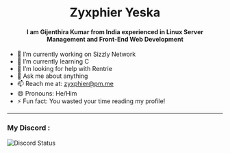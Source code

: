 <h1 align="center">Zyxphier Yeska</h1>
<h4 align="center">I am Gijenthira Kumar from India experienced in Linux Server Management and Front-End Web Development</h4>


- 🔭 I’m currently working on Sizzly Network
- 🌱 I’m currently learning C
- 🤔 I’m looking for help with Rentrie
- 💬 Ask me about anything
- 📫 Reach me at: zyxphier@pm.me
- 😄 Pronouns: He/Him
- ⚡ Fun fact: You wasted your time reading my profile!

---
### My Discord :
<img src="https://discord.c99.nl/widget/theme-4/977232016829448242.png" alt="Discord Status">
